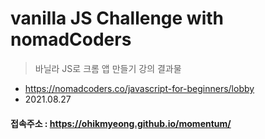 vanilla JS Challenge with nomadCoders
====
> 바닐라 JS로 크롬 앱 만들기 강의 결과물
* https://nomadcoders.co/javascript-for-beginners/lobby
* 2021.08.27

#### 접속주소 : https://ohikmyeong.github.io/momentum/
